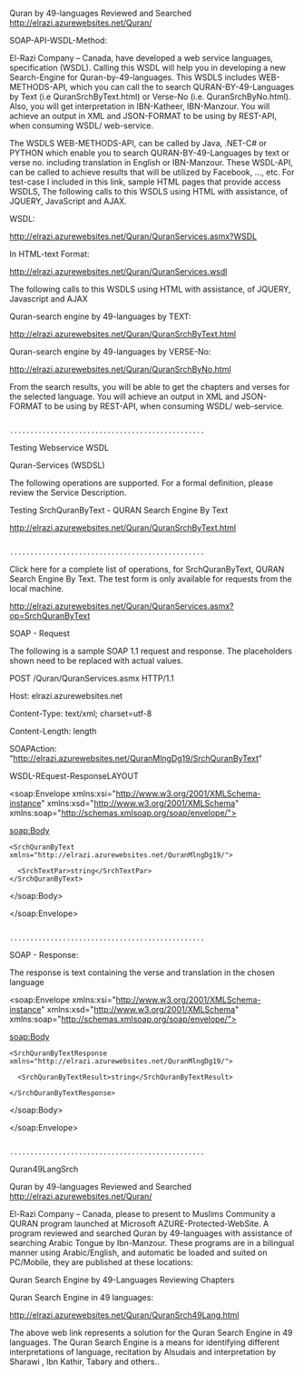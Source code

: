 Quran by 49-languages Reviewed and Searched http://elrazi.azurewebsites.net/Quran/

SOAP-API-WSDL-Method:

El-Razi Company – Canada,  have developed a web service languages, specification (WSDL). Calling this WSDL will help you in developing a new Search-Engine for Quran-by-49-languages. This WSDLS includes WEB-METHODS-API, which you can call the to search QURAN-BY-49-Languages by Text (i.e QuranSrchByText.html) or Verse-No (i.e. QuranSrchByNo.html). Also, you will get interpretation in IBN-Katheer, IBN-Manzour. You will achieve an output in XML and JSON-FORMAT to be using by REST-API, when consuming WSDL/ web-service. 

The WSDLS WEB-METHODS-API,  can be called by Java, .NET-C# or PYTHON which enable you to search QURAN-BY-49-Languages by text or verse no. including translation in English or IBN-Manzour. These WSDL-API, can be called to achieve results that will be utilized by Facebook, …, etc. For test-case I included in this link, sample HTML pages that provide access WSDLS, The following calls to this WSDLS using HTML with assistance, of JQUERY, JavaScript and AJAX.

WSDL:

http://elrazi.azurewebsites.net/Quran/QuranServices.asmx?WSDL

In HTML-text Format:

http://elrazi.azurewebsites.net/Quran/QuranServices.wsdl

The following calls to this WSDLS using HTML with assistance, of JQUERY, Javascript and AJAX

Quran-search engine by 49-languages by TEXT:

http://elrazi.azurewebsites.net/Quran/QuranSrchByText.html

Quran-search engine by 49-languages by VERSE-No:

http://elrazi.azurewebsites.net/Quran/QuranSrchByNo.html

From the search results, you will be able to get the chapters and verses for the selected language. You will achieve an output in XML and  JSON-FORMAT to be using by REST-API, when consuming WSDL/ web-service.


                                       ................................................     

Testing Webservice WSDL

Quran-Services (WSDSL)


The following operations are supported. For a formal definition, please review the Service Description.

Testing SrchQuranByText - QURAN Search Engine By Text

http://elrazi.azurewebsites.net/Quran/QuranSrchByText.html


                                       ................................................     

Click here for a complete list of operations, for SrchQuranByText,  QURAN Search Engine By Text. The test form is only available for requests from the local machine.

http://elrazi.azurewebsites.net/Quran/QuranServices.asmx?op=SrchQuranByText


SOAP  - Request

The following is a sample SOAP 1.1 request and response. The placeholders shown need to be replaced with actual values.

POST /Quran/QuranServices.asmx HTTP/1.1

Host: elrazi.azurewebsites.net

Content-Type: text/xml; charset=utf-8

Content-Length: length

SOAPAction: "http://elrazi.azurewebsites.net/QuranMlngDg19/SrchQuranByText"


WSDL-REquest-ResponseLAYOUT

<?xml version="1.0" encoding="utf-8"?>

<soap:Envelope xmlns:xsi="http://www.w3.org/2001/XMLSchema-instance" xmlns:xsd="http://www.w3.org/2001/XMLSchema" xmlns:soap="http://schemas.xmlsoap.org/soap/envelope/">

  <soap:Body>
  
    <SrchQuranByText xmlns="http://elrazi.azurewebsites.net/QuranMlngDg19/">
    
      <SrchTextPar>string</SrchTextPar>
    </SrchQuranByText>
    
  </soap:Body>
  
</soap:Envelope>

                                       ................................................     

SOAP - Response:

The response is text containing the verse and translation in the chosen language

<?xml version="1.0" encoding="utf-8"?>

<soap:Envelope xmlns:xsi="http://www.w3.org/2001/XMLSchema-instance" xmlns:xsd="http://www.w3.org/2001/XMLSchema" xmlns:soap="http://schemas.xmlsoap.org/soap/envelope/">

  <soap:Body>
  
    <SrchQuranByTextResponse xmlns="http://elrazi.azurewebsites.net/QuranMlngDg19/">
    
      <SrchQuranByTextResult>string</SrchQuranByTextResult>
      
    </SrchQuranByTextResponse>
    
  </soap:Body>
  
</soap:Envelope>


                                       ................................................     
                                       

Quran49LangSrch        

Quran by 49-languages Reviewed and Searched http://elrazi.azurewebsites.net/Quran/

El-Razi Company – Canada, please to present to Muslims Community a QURAN program launched at Microsoft AZURE-Protected-WebSite. 
A program reviewed and searched Quran by 49-languages with assistance of searching Arabic Tongue by Ibn-Manzour. 
These programs are in a bilingual manner using Arabic/English, and automatic be loaded and suited on PC/Mobile, they are published at these locations:

Quran Search Engine by 49-Languages Reviewing Chapters


Quran Search Engine in 49 languages:

http://elrazi.azurewebsites.net/Quran/QuranSrch49Lang.html

The above web link represents a solution for the Quran Search Engine in 49 languages. The Quran Search Engine is a means for identifying 
different interpretations of language, recitation by Alsudais and interpretation by Sharawi , Ibn Kathir, Tabary and others..


